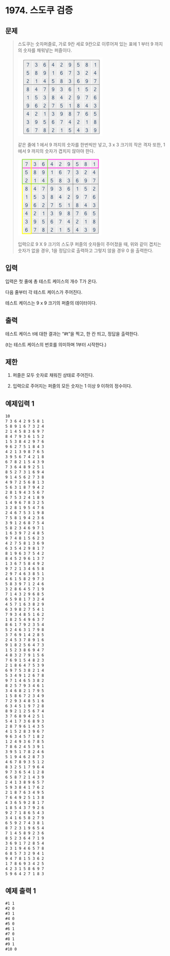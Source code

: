 # 1974. 스도쿠 검증
## 문제
> 스도쿠는 숫자퍼즐로, 가로 9칸 세로 9칸으로 이루어져 있는 표에 1 부터 9 까지의 숫자를 채워넣는 퍼즐이다.
> 
> ![img.png](img.png)
> 
> 같은 줄에 1 에서 9 까지의 숫자를 한번씩만 넣고, 3 x 3 크기의 작은 격자 또한, 1 에서 9 까지의 숫자가 겹치지 않아야 한다.
> 
> ![img_1.png](img_1.png)
> 
> 입력으로 9 X 9 크기의 스도쿠 퍼즐의 숫자들이 주어졌을 때, 위와 같이 겹치는 숫자가 없을 경우, 1을 정답으로 출력하고 그렇지 않을 경우 0 을 출력한다.
>
## 입력
입력은 첫 줄에 총 테스트 케이스의 개수 T가 온다.

다음 줄부터 각 테스트 케이스가 주어진다.

테스트 케이스는 9 x 9 크기의 퍼즐의 데이터이다.

## 출력
테스트 케이스 t에 대한 결과는 “#t”을 찍고, 한 칸 띄고, 정답을 출력한다.

(t는 테스트 케이스의 번호를 의미하며 1부터 시작한다.)
## 제한
1. 퍼즐은 모두 숫자로 채워진 상태로 주어진다.

2. 입력으로 주어지는 퍼즐의 모든 숫자는 1 이상 9 이하의 정수이다.
## 예제입력 1
```
10
7 3 6 4 2 9 5 8 1
5 8 9 1 6 7 3 2 4
2 1 4 5 8 3 6 9 7
8 4 7 9 3 6 1 5 2
1 5 3 8 4 2 9 7 6
9 6 2 7 5 1 8 4 3
4 2 1 3 9 8 7 6 5
3 9 5 6 7 4 2 1 8
6 7 8 2 1 5 4 3 9
7 3 6 4 8 9 2 5 1
8 5 2 7 3 1 6 9 4
9 1 4 5 6 2 7 3 8
4 9 7 2 5 6 8 1 3
5 6 3 1 8 7 9 4 2
2 8 1 9 4 3 5 6 7
6 7 5 3 2 4 1 8 9
1 4 9 6 7 8 3 2 5
3 2 8 1 9 5 4 7 6
2 4 6 7 5 3 1 9 8
7 5 8 1 9 4 2 3 6
3 9 1 2 6 8 7 5 4
5 8 2 3 4 6 9 7 1
1 6 3 9 7 2 4 8 5
9 7 4 8 1 5 6 2 3
4 2 7 5 8 1 3 6 9
6 3 5 4 2 9 8 1 7
8 1 9 6 3 7 5 4 2
8 4 5 2 9 6 1 3 7
1 3 6 7 5 8 4 9 2
9 7 2 1 3 4 6 5 8
2 9 7 4 6 3 8 5 1
4 6 1 5 8 2 9 7 3
5 8 3 9 7 1 2 4 6
3 2 8 6 4 5 7 1 9
7 1 4 3 2 9 6 8 5
6 5 9 8 1 7 3 2 4
4 5 7 1 6 3 8 2 9
6 3 9 8 2 7 5 4 1
7 9 3 4 8 5 1 6 2
1 8 2 5 4 9 6 3 7
8 6 1 7 9 2 3 5 4
5 2 4 6 3 1 7 9 8
3 7 6 9 1 4 2 8 5
2 4 5 3 7 8 9 1 6
9 1 8 2 5 6 4 7 3
1 5 2 3 8 6 9 4 7
4 8 3 2 7 9 1 5 6
7 6 9 1 5 4 8 2 3
2 1 8 6 4 7 5 3 9
6 9 7 5 3 8 2 1 4
5 3 4 9 1 2 6 7 8
9 7 1 4 6 5 3 8 2
8 2 5 7 9 3 4 6 1
3 4 6 8 2 1 7 9 5
1 5 8 6 7 2 3 4 9
7 2 9 3 4 8 5 1 6
6 3 4 5 1 9 7 2 8
8 9 2 1 2 5 6 7 4
3 7 6 8 9 4 2 5 1
5 4 1 7 3 6 8 9 3
2 8 7 9 6 1 4 3 5
4 1 5 2 8 3 9 6 7
9 6 3 4 5 7 1 8 2
1 2 4 9 3 6 7 8 5
7 8 6 2 4 5 3 9 1
3 9 5 1 7 8 2 4 6
5 1 9 4 6 2 8 7 3
4 6 7 8 9 3 5 1 2
8 3 2 5 1 7 9 6 4
9 7 3 6 5 4 1 2 8
6 5 8 7 2 1 4 3 9
2 4 1 3 8 9 6 5 7
5 9 3 8 4 1 7 6 2
2 1 8 7 6 3 4 9 5
7 6 4 9 2 5 1 3 8
4 3 6 5 9 2 8 1 7
1 8 5 4 3 7 9 2 6
9 2 7 1 8 6 5 4 3
3 4 1 6 5 8 2 7 9
6 5 9 2 7 4 3 8 1
8 7 2 3 1 9 6 5 4
7 1 4 5 8 9 2 3 6
8 5 2 3 6 4 7 1 9
3 6 9 1 7 2 8 5 4
2 3 1 9 4 6 5 7 8
6 8 5 7 3 2 9 4 1
9 4 7 8 1 5 3 6 2
1 7 8 6 9 3 4 2 5
4 2 3 1 5 8 6 9 7
5 9 6 4 2 7 1 8 3
```
## 예제 출력 1
```
#1 1
#2 0
#3 1
#4 0
#5 0
#6 1
#7 0
#8 1
#9 1
#10 0
```